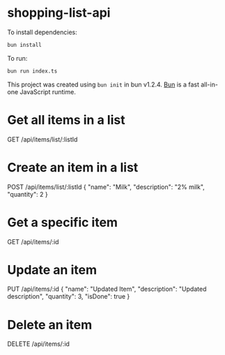 # shopping-list-api

To install dependencies:

```bash
bun install
```

To run:

```bash
bun run index.ts
```

This project was created using `bun init` in bun v1.2.4. [Bun](https://bun.sh) is a fast all-in-one JavaScript runtime.

# Get all items in a list
GET /api/items/list/:listId

# Create an item in a list
POST /api/items/list/:listId
{
  "name": "Milk",
  "description": "2% milk",
  "quantity": 2
}

# Get a specific item
GET /api/items/:id

# Update an item
PUT /api/items/:id
{
  "name": "Updated Item",
  "description": "Updated description",
  "quantity": 3,
  "isDone": true
}

# Delete an item
DELETE /api/items/:id

